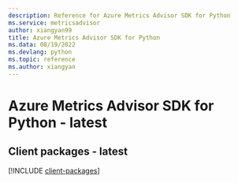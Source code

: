 ```yaml
---
description: Reference for Azure Metrics Advisor SDK for Python
ms.service: metricsadvisor
author: xiangyan99
title: Azure Metrics Advisor SDK for Python
ms.data: 08/19/2022
ms.devlang: python
ms.topic: reference
ms.author: xiangyan
---
```

# Azure Metrics Advisor SDK for Python - latest

## Client packages - latest
[!INCLUDE [client-packages](metrics-advisor-client-index.md)]